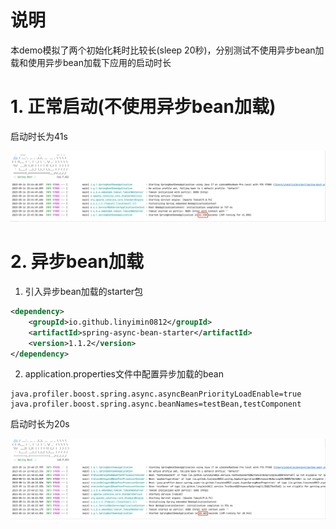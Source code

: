 # 说明

本demo模拟了两个初始化耗时比较长(sleep 20秒)，分别测试不使用异步bean加载和使用异步bean加载下应用的启动时长

# 1. 正常启动(不使用异步bean加载)

启动时长为41s

![](./docs/no-async-bean.png)

# 2. 异步bean加载

1. 引入异步bean加载的starter包

```xml
<dependency>
    <groupId>io.github.linyimin0812</groupId>
    <artifactId>spring-async-bean-starter</artifactId>
    <version>1.1.2</version>
</dependency>
```

2. application.properties文件中配置异步加载的bean

```properties
java.profiler.boost.spring.async.asyncBeanPriorityLoadEnable=true
java.profiler.boost.spring.async.beanNames=testBean,testComponent
```

启动时长为20s

![](./docs/async-bean.png)